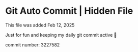 # Git Auto Commit | Hidden File

This file was added Feb 12, 2025

Just for fun and keeping my daily git commit active 🤪

commit number: 3227582
